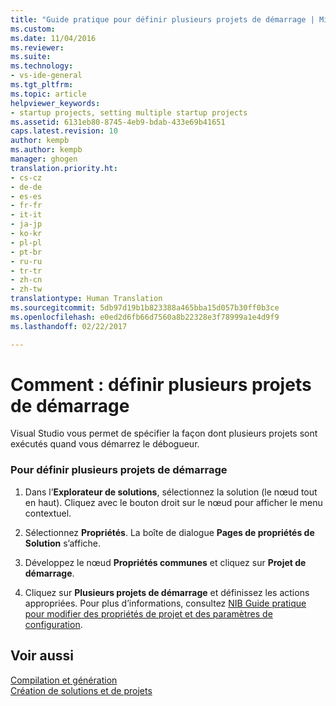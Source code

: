 ```yaml
---
title: "Guide pratique pour définir plusieurs projets de démarrage | Microsoft Docs"
ms.custom: 
ms.date: 11/04/2016
ms.reviewer: 
ms.suite: 
ms.technology:
- vs-ide-general
ms.tgt_pltfrm: 
ms.topic: article
helpviewer_keywords:
- startup projects, setting multiple startup projects
ms.assetid: 6131eb80-8745-4eb9-bdab-433e69b41651
caps.latest.revision: 10
author: kempb
ms.author: kempb
manager: ghogen
translation.priority.ht:
- cs-cz
- de-de
- es-es
- fr-fr
- it-it
- ja-jp
- ko-kr
- pl-pl
- pt-br
- ru-ru
- tr-tr
- zh-cn
- zh-tw
translationtype: Human Translation
ms.sourcegitcommit: 5db97d19b1b823388a465bba15d057b30ff0b3ce
ms.openlocfilehash: e0ed2d6fb66d7560a8b22328e3f78999a1e4d9f9
ms.lasthandoff: 02/22/2017

---
```

# <a name="how-to-set-multiple-startup-projects"></a>Comment : définir plusieurs projets de démarrage
Visual Studio vous permet de spécifier la façon dont plusieurs projets sont exécutés quand vous démarrez le débogueur.  
  
### <a name="to-set-multiple-startup-projects"></a>Pour définir plusieurs projets de démarrage  
  
1.  Dans l’**Explorateur de solutions**, sélectionnez la solution (le nœud tout en haut). Cliquez avec le bouton droit sur le nœud pour afficher le menu contextuel.  
  
2.  Sélectionnez **Propriétés**. La boîte de dialogue **Pages de propriétés de Solution** s’affiche.  
  
3.  Développez le nœud **Propriétés communes** et cliquez sur **Projet de démarrage**.  
  
4.  Cliquez sur **Plusieurs projets de démarrage** et définissez les actions appropriées. Pour plus d’informations, consultez [NIB Guide pratique pour modifier des propriétés de projet et des paramètres de configuration](http://msdn.microsoft.com/en-us/e7184bc5-2f2b-4b4f-aa9a-3ecfcbc48b67).  
  
## <a name="see-also"></a>Voir aussi  
 [Compilation et génération](../ide/compiling-and-building-in-visual-studio.md)   
 [Création de solutions et de projets](../ide/creating-solutions-and-projects.md)
